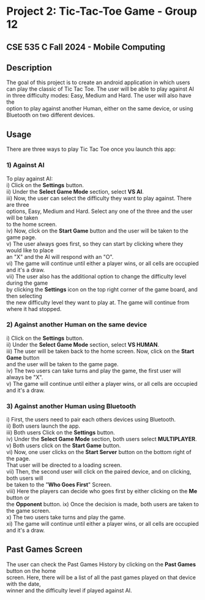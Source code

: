 # Project 2: Tic-Tac-Toe Game - Group 12

## CSE 535 C Fall 2024 - Mobile Computing

## Description

The goal of this project is to create an android application in which users \
can play the classic of Tic Tac Toe. The user will be able to play against AI\
in three difficulty modes: Easy, Medium and Hard. The user will also have the \
option to play against another Human, either on the same device, or using \
Bluetooth on two different devices.

## Usage
There are three ways to play Tic Tac Toe once you launch this app:
### 1) Against AI
To play against AI:\
i) Click on the **Settings** button. \
ii) Under the **Select Game Mode** section, select **VS AI**. \
iii) Now, the user can select the difficulty they want to play against. There are three \
options, Easy, Medium and Hard. Select any one of the three and the user will be taken \
to the home screen. \
iv) Now, click on the **Start Game** button and the user will be taken to the game page. \
v) The user always goes first, so they can start by clicking where they would like to place \
an "X" and the AI will respond with an "O". \
vi) The game will continue until either a player wins, or all cells are occupied and it's a draw.\
vii) The user also has the additional option to change the difficulty level during the game \
by clicking the **Settings** icon on the top right corner of the game board, and then selecting \
the new difficulty level they want to play at. The game will continue from where it had stopped.

### 2) Against another Human on the same device
i) Click on the **Settings** button. \
ii) Under the **Select Game Mode** section, select **VS HUMAN**. \
iii) The user will be taken back to the home screen. Now, click on the **Start Game** button \
and the user will be taken to the game page. \
iv) The two users can take turns and play the game, the first user will always be "X". \
v) The game will continue until either a player wins, or all cells are occupied and it's a draw.

### 3) Against another Human using Bluetooth
i) First, the users need to pair each others devices using Bluetooth. \
ii) Both users launch the app. \
iii) Both users Click on the **Settings** button. \
iv) Under the **Select Game Mode** section, both users select **MULTIPLAYER**. \
v) Both users click on the **Start Game** button. \
vi) Now, one user clicks on the **Start Server** button on the bottom right of the page. \
That user will be directed to a loading screen. \
vii) Then, the second user will click on the paired device, and on clicking, both users will \
be taken to the "**Who Goes First**" Screen. \
viii) Here the players can decide who goes first by either clicking on the **Me** button or \
the **Opponent** button.
ix) Once the decision is made, both users are taken to the game screen. \
x) The two users take turns and play the game. \
xi) The game will continue until either a player wins, or all cells are occupied and it's a draw. 

## Past Games Screen
The user can check the Past Games History by clicking on the **Past Games** button on the home \
screen. Here, there will be a list of all the past games played on that device with the date, \
winner and the difficulty level if played against AI.
